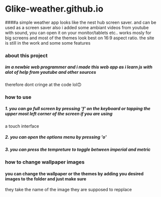 # Glike-weather.github.io

####a simple weather app looks like the nest hub screen saver. and can be used as a screen saver
also i added some ambiant videos from youtube with sound, you can open it on your monitor/tablets etc..
works mosly for big screens and most of the themes look best on 16:9 aspect ratio. the site is still in the work and some some features

### about this project
##### im a newbie web programmer and i made this web app as i learn js with alot of help from youtube and other sources
therefore dont cringe at the code lol🙃

### how to use

##### 1. you can go full screen by pressing 'f' on the keyboard or tapping the upper most left corner of the screen if you are using
a touch interface

##### 2. you can open the options menu by pressing 'o'

##### 3. you can press the tempreture to toggle between imperial and metric


### how to change wallpaper images

#### you can change the wallpaper or the themes by adding you desired images to the folder and just make sure 
they take the name of the image they are supposed to repplace


